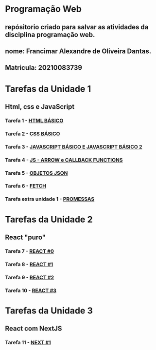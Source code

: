 # Programação Web

## repósitorio criado para salvar as atividades da disciplina programação web.

## nome: Francimar Alexandre de Oliveira Dantas.

## Matricula: 20210083739

# Tarefas da Unidade 1

## Html, css e JavaScript

### Tarefa 1 -  <a href="https://github.com/ApenasUDev/programacao-web/tree/main/html%20basico">HTML BÁSICO</a> 

### Tarefa 2 -  <a href="https://github.com/ApenasUDev/programacao-web/tree/main/css%20basico">CSS BÁSICO</a>

### Tarefa 3 -  <a href="https://github.com/ApenasUDev/programacao-web/tree/main/js-basico">JAVASCRIPT BÁSICO E JAVASCRIPT BÁSICO 2</a>

### Tarefa 4 -  <a href="https://github.com/ApenasUDev/programacao-web/tree/main/js%20-%20Arrow%20e%20callback%20Functions">JS - ARROW e CALLBACK FUNCTIONS</a>

### Tarefa 5 -  <a href="https://github.com/ApenasUDev/programacao-web/tree/main/objetos%20json">OBJETOS JSON</a>

### Tarefa 6 -  <a href="https://github.com/ApenasUDev/programacao-web/tree/main/Fetch">FETCH </a>

### Tarefa extra unidade 1 - <a href = "https://github.com/ApenasUDev/programacao-web/tree/main/promessas">PROMESSAS</a>

# Tarefas da Unidade 2
## React "puro"

### Tarefa 7 -  <a href="https://github.com/ApenasUDev/programacao-web/tree/main/Receita%20-%20React%20%230">REACT #0</a>

### Tarefa 8 -  <a href="https://github.com/ApenasUDev/programacao-web/tree/main/Receita%20-%20React%20%231">REACT #1</a>

### Tarefa 9 -  <a href="https://github.com/ApenasUDev/programacao-web/tree/main/Receita%20-%20React%20%232">REACT #2</a>

### Tarefa 10 - <a href = "https://github.com/ApenasUDev/programacao-web/tree/main/Receita%20-%20React%20%233">REACT #3</a>

# Tarefas da Unidade 3
## React com NextJS
### Tarefa 11 - <a href="https://github.com/ApenasUDev/programacao-web/tree/main/Receita-Next-01">NEXT #1</a>
